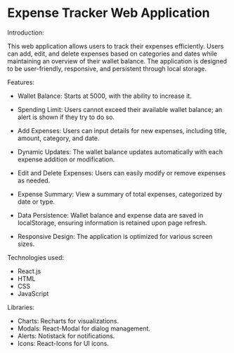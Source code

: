 
# **Expense Tracker Web Application**

Introduction:

This web application allows users to track their expenses efficiently. Users can add, edit, and delete expenses based on categories and dates while maintaining an overview of their wallet balance. The application is designed to be user-friendly, responsive, and persistent through local storage.

Features:

* Wallet Balance: Starts at 5000, with the ability to increase it.

* Spending Limit: Users cannot exceed their available wallet balance; an alert is shown if they try to do so.

* Add Expenses: Users can input details for new expenses, including title, amount, category, and date.

* Dynamic Updates: The wallet balance updates automatically with each expense addition or modification.

* Edit and Delete Expenses: Users can easily modify or remove expenses as needed.

* Expense Summary: View a summary of total expenses, categorized by date or type.

* Data Persistence: Wallet balance and expense data are saved in localStorage, ensuring information is retained upon page refresh.

* Responsive Design: The application is optimized for various screen sizes.

Technologies used:

* React.js
* HTML
* CSS
* JavaScript

Libraries:

* Charts: Recharts for visualizations.
* Modals: React-Modal for dialog management.
* Alerts: Notistack for notifications.
* Icons: React-Icons for UI icons.
